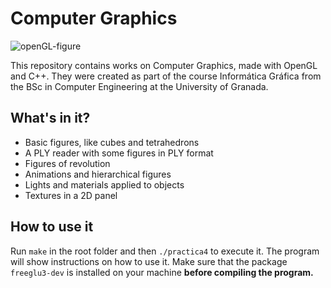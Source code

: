 # Computer Graphics
![openGL-figure](https://raw.githubusercontent.com/dvcarrillo/computer-graphics/master/screenshot.png "Figure and lights with flat shadowing")

This repository contains works on Computer Graphics, made with OpenGL and C++.
They were created as part of the course Informática Gráfica from the BSc in Computer Engineering at the 
University of Granada.

## What's in it?
- Basic figures, like cubes and tetrahedrons
- A PLY reader with some figures in PLY format
- Figures of revolution
- Animations and hierarchical figures
- Lights and materials applied to objects
- Textures in a 2D panel

## How to use it
Run `make` in the root folder and then `./practica4` to execute it.
The program will show instructions on how to use it.
Make sure that the package `freeglu3-dev` is installed on your machine **before compiling
the program.**
